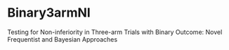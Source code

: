 # Binary3armNI
Testing for Non-inferiority in Three-arm Trials with Binary Outcome: Novel Frequentist and Bayesian Approaches
